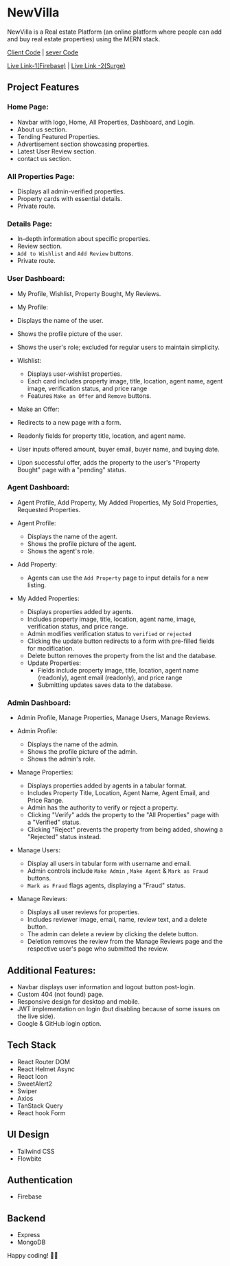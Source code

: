 # NewVilla

NewVilla is a Real estate Platform (an online platform where people can add and buy real estate properties) using the MERN stack.

[Client Code](https://github.com/programming-hero-web-course1/b8a12-client-side-Shabnaz21) | [sever Code](https://github.com/programming-hero-web-course1/b8a12-server-side-Shabnaz21)

[Live Link-1(Firebase)](https://newvilla-c8d31.firebaseapp.com) | [Live Link -2(Surge) ](https://newvilla.surge.sh)

## Project Features

### Home Page:
- Navbar with logo, Home, All Properties, Dashboard, and Login.
- About us section.
- Tending Featured Properties.
- Advertisement section showcasing properties.
- Latest User Review section.
- contact us section.

### All Properties Page:

- Displays all admin-verified properties.
- Property cards with essential details.
- Private route.

### Details Page:
- In-depth information about specific properties.
- Review section.
- `Add to Wishlist` and `Add Review` buttons.
- Private route.

### User Dashboard:

- My Profile, Wishlist, Property Bought, My Reviews.

 - My Profile: 
  - Displays the name of the user.
  - Shows the profile picture of the user.
  - Shows the user's role; excluded for regular users to maintain simplicity.

 - Wishlist:
   - Displays user-wishlist properties.
   - Each card includes property image, title, location, agent name, agent image, verification status, and price range
   - Features `Make an Offer` and  `Remove` buttons.

 - Make an Offer:
  - Redirects to a new page with a form.
  - Readonly fields for property title, location, and agent name.
  - User inputs offered amount, buyer email, buyer name, and buying date.
  - Upon successful offer, adds the property to the user's "Property Bought" page with a "pending" status.

### Agent Dashboard:

- Agent Profile, Add Property, My Added Properties, My Sold Properties, Requested Properties.

- Agent Profile: 
  - Displays the name of the agent.
  - Shows the profile picture of the agent.
  - Shows the agent's role.

- Add Property:
  - Agents can use the `Add Property` page to input details for a new listing.

- My Added Properties: 
  - Displays properties added by agents.
  - Includes property image, title, location, agent name, image, verification status, and price range.
  - Admin modifies verification status to `verified` or `rejected`
  - Clicking the update button redirects to a form with pre-filled fields for modification.
  - Delete button removes the property from the list and the database.
  - Update Properties:
    - Fields include property image, title, location, agent name (readonly), agent email (readonly), and price range
    - Submitting updates saves data to the database.

### Admin Dashboard:

- Admin Profile, Manage Properties, Manage Users, Manage Reviews.
- Admin Profile:
  - Displays the name of the admin.
  - Shows the profile picture of the admin.
  - Shows the admin's role.

- Manage Properties:
  - Displays properties added by agents in a tabular format.
  - Includes Property Title, Location, Agent Name, Agent Email, and Price Range.
  - Admin has the authority to verify or reject a property.
  - Clicking "Verify" adds the property to the "All Properties" page with a "Verified" status.
  - Clicking "Reject" prevents the property from being added, showing a "Rejected" status instead.

- Manage Users:
  - Display all users in tabular form with username and email.
  - Admin controls include `Make Admin` , `Make Agent` & `Mark as Fraud` buttons.
  - `Mark as Fraud` flags agents, displaying a "Fraud" status.

- Manage Reviews:
  - Displays all user reviews for properties.
  - Includes reviewer image, email, name, review text, and a delete button.
  - The admin can delete a review by clicking the delete button.
  - Deletion removes the review from the Manage Reviews page and the respective user's page who submitted the review.

## Additional Features:

- Navbar displays user information and logout button post-login.
- Custom 404 (not found) page.
- Responsive design for desktop and mobile.
- JWT implementation on login (but disabling because of some issues on the live side).
- Google & GitHub login option.

## Tech Stack
- React Router DOM
- React Helmet Async
- React Icon
- SweetAlert2
- Swiper
- Axios
- TanStack Query
- React hook Form

## UI Design
- Tailwind CSS
 - Flowbite

## Authentication
- Firebase

## Backend
- Express 
- MongoDB

Happy coding! 👩‍💻